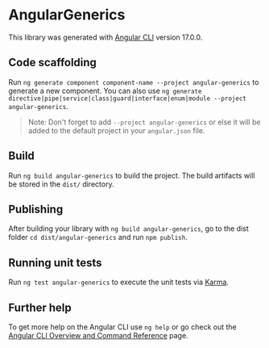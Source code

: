 # AngularGenerics

This library was generated with [Angular CLI](https://github.com/angular/angular-cli) version 17.0.0.

## Code scaffolding

Run `ng generate component component-name --project angular-generics` to generate a new component. You can also use `ng generate directive|pipe|service|class|guard|interface|enum|module --project angular-generics`.
> Note: Don't forget to add `--project angular-generics` or else it will be added to the default project in your `angular.json` file. 

## Build

Run `ng build angular-generics` to build the project. The build artifacts will be stored in the `dist/` directory.

## Publishing

After building your library with `ng build angular-generics`, go to the dist folder `cd dist/angular-generics` and run `npm publish`.

## Running unit tests

Run `ng test angular-generics` to execute the unit tests via [Karma](https://karma-runner.github.io).

## Further help

To get more help on the Angular CLI use `ng help` or go check out the [Angular CLI Overview and Command Reference](https://angular.io/cli) page.
